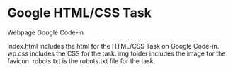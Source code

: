 # Google HTML/CSS Task
Webpage Google Code-in 

index.html includes the html for the HTML/CSS Task on Google Code-in.
wp.css includes the CSS for the task.
img folder includes the image for the favicon.
robots.txt is the robots.txt file for the task.
